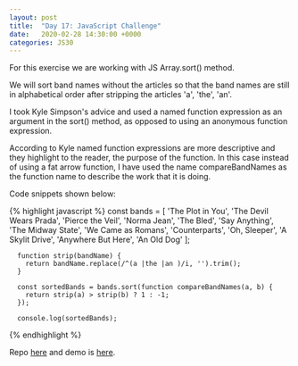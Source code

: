 ```yaml
---
layout: post
title:  "Day 17: JavaScript Challenge"
date:   2020-02-28 14:30:00 +0000
categories: JS30
---
```


For this exercise we are working with JS Array.sort() method.

We will sort band names without the articles so that the band names are still in alphabetical order after 
stripping the articles 'a', 'the', 'an'.

I took Kyle Simpson's advice and used a named function expression as an argument in the sort() method, 
as opposed to using an anonymous function expression.

According to Kyle named function expressions are more descriptive and they highlight to the reader, 
the purpose of the function. In this case instead of using a fat arrow function, I have used the name compareBandNames 
as the function name to describe the work that it is doing.

Code snippets shown below:

{% highlight javascript %}
      const bands = [
        'The Plot in You',
        'The Devil Wears Prada',
        'Pierce the Veil',
        'Norma Jean',
        'The Bled',
        'Say Anything',
        'The Midway State',
        'We Came as Romans',
        'Counterparts',
        'Oh, Sleeper',
        'A Skylit Drive',
        'Anywhere But Here',
        'An Old Dog'
      ];

      function strip(bandName) {
        return bandName.replace(/^(a |the |an )/i, '').trim();
      }

      const sortedBands = bands.sort(function compareBandNames(a, b) {
        return strip(a) > strip(b) ? 1 : -1;
      });

      console.log(sortedBands);

{% endhighlight %}


Repo [here](https://github.com/mlatif01/js30) 
and demo is [here](https://ml-js30.netlify.com/).









